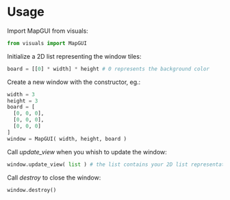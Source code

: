# Usage

Import MapGUI from visuals:

```Python
from visuals import MapGUI
```

Initialize a 2D list representing the window tiles:

```Python
board = [[0] * width] * height # 0 represents the background color
```

Create a new window with the constructor, eg.:

```Python
width = 3
height = 3
board = [
  [0, 0, 0],
  [0, 0, 0],
  [0, 0, 0]
]
window = MapGUI( width, height, board )
```

Call *update_view* when you whish to update the window:

```Python
window.update_view( list ) # the list contains your 2D list representation of the window
```

Call *destroy* to close the window:

```Python
window.destroy()
```
